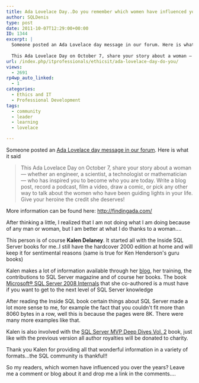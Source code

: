 ```yaml
---
title: Ada Lovelace Day..Do you remember which women have influenced you over the years?
author: SQLDenis
type: post
date: 2011-10-07T12:29:00+00:00
ID: 1344
excerpt: |
  Someone posted an Ada Lovelace day message in our forum. Here is what it said
  
  This Ada Lovelace Day on October 7, share your story about a woman — whether an engineer, a scientist, a technologist or mathematician — who has inspired you to become who&hellip;
url: /index.php/itprofessionals/ethicsit/ada-lovelace-day-do-you/
views:
  - 2691
rp4wp_auto_linked:
  - 1
categories:
  - Ethics and IT
  - Professional Development
tags:
  - community
  - leader
  - learning
  - lovelace

---
```

Someone posted an [Ada Lovelace day message in our forum][1]. Here is what it said

> This Ada Lovelace Day on October 7, share your story about a woman — whether an engineer, a scientist, a technologist or mathematician — who has inspired you to become who you are today. Write a blog post, record a podcast, film a video, draw a comic, or pick any other way to talk about the women who have been guiding lights in your life. Give your heroine the credit she deserves!



More information can be found here: http://findingada.com/

After thinking a little, I realized that I am not doing what I am doing because of any man or woman, but I am better at what I do thanks to a woman....

This person is of course **Kalen Delaney**. It started all with the Inside SQL Server books for me..I still have the hardcover 2000 edition at home and will keep it for sentimental reasons (same is true for Ken Henderson's guru books)

Kalen makes a lot of information available through her [blog][2], her training, the contributions to SQL Server magazine and of course her books. The book [Microsoft® SQL Server 2008 Internals][3] that she co-authored is a must have if you want to get to the next level of SQL Server knowledge

After reading the Inside SQL book certain things about SQL Server made a lot more sense to me, for example the fact that you couldn't fit more than 8060 bytes in a row, well this is because the pages were 8K. There were many more examples like that.

Kalen is also involved with the [SQL Server MVP Deep Dives Vol. 2][4] book, just like with the previous version all author royalties will be donated to charity.

Thank you Kalen for providing all that wonderful information in a variety of formats...the SQL community is thankful!!

So my readers, which women have influenced you over the years? Leave me a comment or blog about it and drop me a link in the comments....

 [1]: http://forum.lessthandot.com/viewtopic.php?f=100&t=15486
 [2]: http://sqlblog.com/blogs/kalen_delaney/
 [3]: http://www.amazon.com/gp/product/0735626243/ref=as_li_ss_tl?ie=UTF8&tag=sql08-20&linkCode=as2&camp=217145&creative=399369&creativeASIN=0735626243
 [4]: http://www.amazon.com/gp/product/1617290475/ref=as_li_ss_tl?ie=UTF8&tag=sql08-20&linkCode=as2&camp=217145&creative=399373&creativeASIN=1617290475